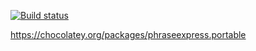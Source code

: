 [![Build status](https://dev.azure.com/bc3tech/BC3%20Technologies/_apis/build/status/Chocolatey/PhraseExpress%20Releases%20-%20Flow-Triggered2)](https://dev.azure.com/bc3tech/BC3%20Technologies/_build/latest?definitionId=46)

https://chocolatey.org/packages/phraseexpress.portable